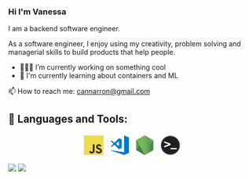 ### Hi I'm Vanessa


I am a backend software engineer.


As a  software engineer,  I enjoy using my creativity, problem solving and managerial skills to build products that help people.


  

- 👨🏻‍💻 I’m currently working on something cool
- 🚀 I'm currently learning about containers and ML

📫 How to reach me: cannarron@gmail.com 
</br>

## 🧰 Languages and Tools:
<p align="center">
<img src="https://raw.githubusercontent.com/github/explore/80688e429a7d4ef2fca1e82350fe8e3517d3494d/topics/javascript/javascript.png" alt="Javascript" height="40" style="vertical-align:top; margin:4px">
<img src="https://raw.githubusercontent.com/github/explore/80688e429a7d4ef2fca1e82350fe8e3517d3494d/topics/visual-studio-code/visual-studio-code.png" alt="VS Code" height="40" style="vertical-align:top; margin:4px">
<img src="https://raw.githubusercontent.com/github/explore/80688e429a7d4ef2fca1e82350fe8e3517d3494d/topics/nodejs/nodejs.png" alt="NodeJS" height="40" style="vertical-align:top; margin:4px">
<img src="https://raw.githubusercontent.com/github/explore/80688e429a7d4ef2fca1e82350fe8e3517d3494d/topics/terminal/terminal.png" alt="Terminal" height="40" style="vertical-align:top; margin:4px">

</p>

<div>
  <img height="180em" src="https://github-readme-stats.vercel.app/api?username=Cannarron&theme=tokyonight&show_icons=true&hide_border=true&&count_private=true&include_all_commits=true" />
  <img height="180em" src="https://github-readme-stats.vercel.app/api/top-langs/?username=Cannarron&theme=tokyonight&exclude_repo=KNN-Image-Classification&show_icons=true&hide_border=true&layout=compact&langs_count=8"/>
</div>




